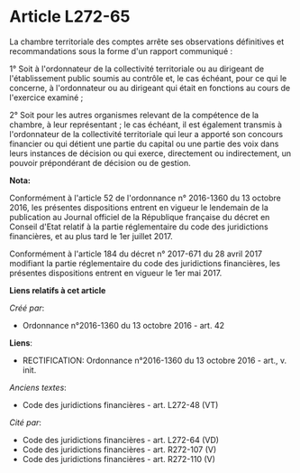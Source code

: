 # Article L272-65

La chambre territoriale des comptes arrête ses observations définitives et recommandations sous la forme d'un rapport
communiqué : 

1° Soit à l'ordonnateur de la collectivité territoriale ou au dirigeant de l'établissement public soumis au contrôle et, le
cas échéant, pour ce qui le concerne, à l'ordonnateur ou au dirigeant qui était en fonctions au cours de l'exercice examiné ;

2° Soit pour les autres organismes relevant de la compétence de la chambre, à leur représentant ; le cas échéant, il est
également transmis à l'ordonnateur de la collectivité territoriale qui leur a apporté son concours financier ou qui détient
une partie du capital ou une partie des voix dans leurs instances de décision ou qui exerce, directement ou indirectement, un
pouvoir prépondérant de décision ou de gestion.

**Nota:**

Conformément à l'article 52 de l'ordonnance n° 2016-1360 du 13 octobre 2016, les présentes dispositions entrent en vigueur le
lendemain de la publication au Journal officiel de la République française du décret en Conseil d'Etat relatif à la partie
réglementaire du code des juridictions financières, et au plus tard le 1er juillet 2017.

Conformément à l'article 184 du décret n° 2017-671 du 28 avril 2017 modifiant la partie réglementaire du code des
juridictions financières, les présentes dispositions entrent en vigueur le 1er mai 2017.

**Liens relatifs à cet article**

_Créé par_:

  - Ordonnance n°2016-1360 du 13 octobre 2016 - art. 42

**Liens**:

  - RECTIFICATION: Ordonnance n°2016-1360 du 13 octobre 2016 - art., v. init.

_Anciens textes_:

  - Code des juridictions financières - art. L272-48 (VT)

_Cité par_:

  - Code des juridictions financières - art. L272-64 (VD)
  - Code des juridictions financières - art. R272-107 (V)
  - Code des juridictions financières - art. R272-110 (V)

